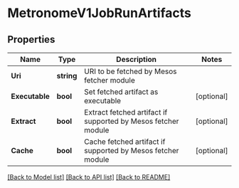 # MetronomeV1JobRunArtifacts

## Properties
Name | Type | Description | Notes
------------ | ------------- | ------------- | -------------
**Uri** | **string** | URI to be fetched by Mesos fetcher module | 
**Executable** | **bool** | Set fetched artifact as executable | [optional] 
**Extract** | **bool** | Extract fetched artifact if supported by Mesos fetcher module | [optional] 
**Cache** | **bool** | Cache fetched artifact if supported by Mesos fetcher module | [optional] 

[[Back to Model list]](../README.md#documentation-for-models) [[Back to API list]](../README.md#documentation-for-api-endpoints) [[Back to README]](../README.md)


